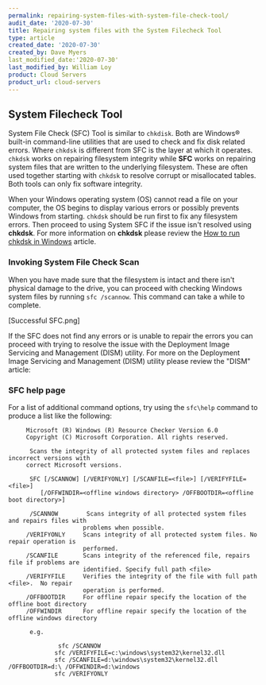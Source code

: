 ```yaml
---
permalink: repairing-system-files-with-system-file-check-tool/
audit_date: '2020-07-30'
title: Repairing system files with the System Filecheck Tool
type: article
created_date: '2020-07-30'
created_by: Dave Myers
last_modified_date:'2020-07-30'
last_modified_by: William Loy
product: Cloud Servers
product_url: cloud-servers
---
```


## System Filecheck Tool 

System File Check (SFC) Tool is similar to `chkdisk`. Both are Windows&reg; built-in command-line utilities that are used to check and fix disk related errors. Where `chkdsk` is different from SFC is the layer at which it operates. `chkdsk` works on repairing filesystem integrity while **SFC** works on repairing system files that are written to the underlying filesystem. These are often used together starting with `chkdsk` to resolve corrupt or misallocated tables. Both tools can only fix software integrity. 

When your Windows operating system (OS) cannot read a file on your computer, the OS begins to display various errors or possibly prevents Windows from starting. `chkdsk` should be run first to fix any filesystem errors. Then proceed to using System SFC if the issue isn't resolved using **chkdsk**. For more information on **chkdsk** please review the [How to run chkdsk in Windows](https://support.rackspace.com/how-to/how-to-run-chkdsk-in-windows/) article.

### Invoking System File Check Scan

When you have made sure that the filesystem is intact and there  isn't physical damage to the drive, you can proceed with checking Windows system files by running `sfc /scannow`. This command can take a while to complete. 

[Successful SFC.png]

If the SFC does not find any errors or is unable to repair the errors you can proceed with trying to resolve the issue with the Deployment Image Servicing and Management (DISM) utility. For more on the Deployment Image Servicing and Management (DISM) utility please review the "DISM" article:

### SFC help page

For a list of additional command options, try using the `sfc\help` command to produce a list like the following:

         Microsoft (R) Windows (R) Resource Checker Version 6.0
         Copyright (C) Microsoft Corporation. All rights reserved.

          Scans the integrity of all protected system files and replaces incorrect versions with
         correct Microsoft versions.

          SFC [/SCANNOW] [/VERIFYONLY] [/SCANFILE=<file>] [/VERIFYFILE=<file>]
             [/OFFWINDIR=<offline windows directory> /OFFBOOTDIR=<offline boot directory>]

          /SCANNOW        Scans integrity of all protected system files and repairs files with
                         problems when possible.
         /VERIFYONLY     Scans integrity of all protected system files. No repair operation is
                         performed.
         /SCANFILE       Scans integrity of the referenced file, repairs file if problems are
                         identified. Specify full path <file>
         /VERIFYFILE     Verifies the integrity of the file with full path <file>.  No repair
                         operation is performed.
         /OFFBOOTDIR     For offline repair specify the location of the offline boot directory
         /OFFWINDIR      For offline repair specify the location of the offline windows directory

          e.g.

                  sfc /SCANNOW
                 sfc /VERIFYFILE=c:\windows\system32\kernel32.dll
                 sfc /SCANFILE=d:\windows\system32\kernel32.dll /OFFBOOTDIR=d:\ /OFFWINDIR=d:\windows
                 sfc /VERIFYONLY
